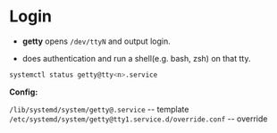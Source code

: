 # Login

* **getty** opens `/dev/ttyN` and output login.

* does authentication and run a shell(e.g. bash, zsh) on that tty.


```bash
systemctl status getty@tty<n>.service
```

**Config:**

`/lib/systemd/system/getty@.service` -- template
`/etc/systemd/system/getty@tty1.service.d/override.conf` -- override